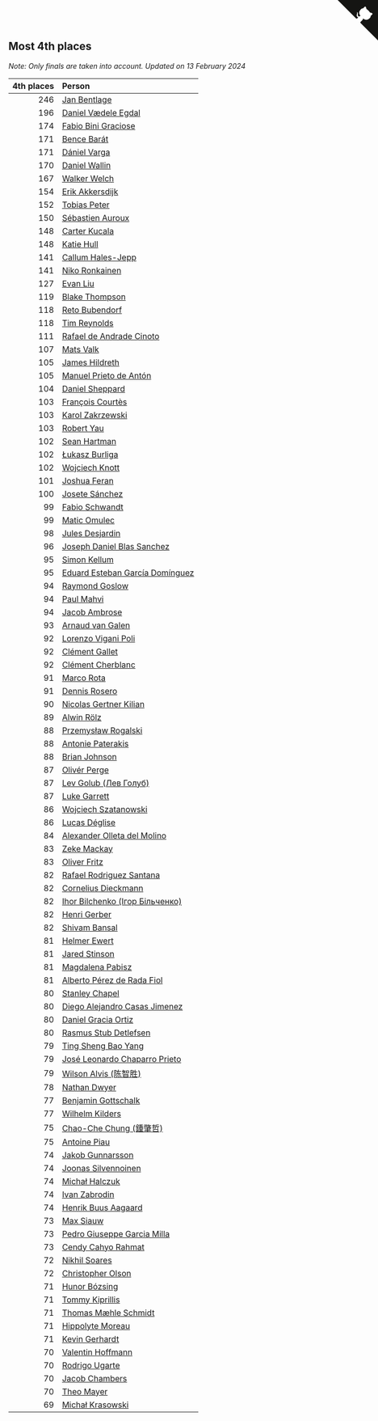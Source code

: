 ## Most 4th places

*Note: Only finals are taken into account.*
*Updated on 13 February 2024*

| 4th places | Person |
| ---: | :--- |
| 246 | [Jan Bentlage](https://www.worldcubeassociation.org/persons/2010BENT01) |
| 196 | [Daniel Vædele Egdal](https://www.worldcubeassociation.org/persons/2013EGDA01) |
| 174 | [Fabio Bini Graciose](https://www.worldcubeassociation.org/persons/2010GRAC02) |
| 171 | [Bence Barát](https://www.worldcubeassociation.org/persons/2008BARA01) |
| 171 | [Dániel Varga](https://www.worldcubeassociation.org/persons/2008VARG01) |
| 170 | [Daniel Wallin](https://www.worldcubeassociation.org/persons/2013WALL03) |
| 167 | [Walker Welch](https://www.worldcubeassociation.org/persons/2011WELC01) |
| 154 | [Erik Akkersdijk](https://www.worldcubeassociation.org/persons/2005AKKE01) |
| 152 | [Tobias Peter](https://www.worldcubeassociation.org/persons/2014PETE03) |
| 150 | [Sébastien Auroux](https://www.worldcubeassociation.org/persons/2008AURO01) |
| 148 | [Carter Kucala](https://www.worldcubeassociation.org/persons/2015KUCA01) |
| 148 | [Katie Hull](https://www.worldcubeassociation.org/persons/2010HULL01) |
| 141 | [Callum Hales-Jepp](https://www.worldcubeassociation.org/persons/2012HALE01) |
| 141 | [Niko Ronkainen](https://www.worldcubeassociation.org/persons/2010RONK01) |
| 127 | [Evan Liu](https://www.worldcubeassociation.org/persons/2009LIUE01) |
| 119 | [Blake Thompson](https://www.worldcubeassociation.org/persons/2010THOM03) |
| 118 | [Reto Bubendorf](https://www.worldcubeassociation.org/persons/2012BUBE01) |
| 118 | [Tim Reynolds](https://www.worldcubeassociation.org/persons/2005REYN01) |
| 111 | [Rafael de Andrade Cinoto](https://www.worldcubeassociation.org/persons/2007CINO01) |
| 107 | [Mats Valk](https://www.worldcubeassociation.org/persons/2007VALK01) |
| 105 | [James Hildreth](https://www.worldcubeassociation.org/persons/2009HILD01) |
| 105 | [Manuel Prieto de Antón](https://www.worldcubeassociation.org/persons/2015ANTO04) |
| 104 | [Daniel Sheppard](https://www.worldcubeassociation.org/persons/2009SHEP01) |
| 103 | [François Courtès](https://www.worldcubeassociation.org/persons/2008COUR01) |
| 103 | [Karol Zakrzewski](https://www.worldcubeassociation.org/persons/2014ZAKR01) |
| 103 | [Robert Yau](https://www.worldcubeassociation.org/persons/2009YAUR01) |
| 102 | [Sean Hartman](https://www.worldcubeassociation.org/persons/2016HART02) |
| 102 | [Łukasz Burliga](https://www.worldcubeassociation.org/persons/2013BURL01) |
| 102 | [Wojciech Knott](https://www.worldcubeassociation.org/persons/2011KNOT01) |
| 101 | [Joshua Feran](https://www.worldcubeassociation.org/persons/2011FERA01) |
| 100 | [Josete Sánchez](https://www.worldcubeassociation.org/persons/2015SANC18) |
| 99 | [Fabio Schwandt](https://www.worldcubeassociation.org/persons/2014SCHW02) |
| 99 | [Matic Omulec](https://www.worldcubeassociation.org/persons/2010OMUL02) |
| 98 | [Jules Desjardin](https://www.worldcubeassociation.org/persons/2010DESJ01) |
| 96 | [Joseph Daniel Blas Sanchez](https://www.worldcubeassociation.org/persons/2016SANC08) |
| 95 | [Simon Kellum](https://www.worldcubeassociation.org/persons/2016KELL12) |
| 95 | [Eduard Esteban García Domínguez](https://www.worldcubeassociation.org/persons/2011EDUA01) |
| 94 | [Raymond Goslow](https://www.worldcubeassociation.org/persons/2014GOSL01) |
| 94 | [Paul Mahvi](https://www.worldcubeassociation.org/persons/2012MAHV01) |
| 94 | [Jacob Ambrose](https://www.worldcubeassociation.org/persons/2010AMBR01) |
| 93 | [Arnaud van Galen](https://www.worldcubeassociation.org/persons/2006GALE01) |
| 92 | [Lorenzo Vigani Poli](https://www.worldcubeassociation.org/persons/2007POLI01) |
| 92 | [Clément Gallet](https://www.worldcubeassociation.org/persons/2004GALL02) |
| 92 | [Clément Cherblanc](https://www.worldcubeassociation.org/persons/2014CHER05) |
| 91 | [Marco Rota](https://www.worldcubeassociation.org/persons/2009ROTA01) |
| 91 | [Dennis Rosero](https://www.worldcubeassociation.org/persons/2010ROSE03) |
| 90 | [Nicolas Gertner Kilian](https://www.worldcubeassociation.org/persons/2013GERT01) |
| 89 | [Alwin Rölz](https://www.worldcubeassociation.org/persons/2016ROLZ01) |
| 88 | [Przemysław Rogalski](https://www.worldcubeassociation.org/persons/2013ROGA02) |
| 88 | [Antonie Paterakis](https://www.worldcubeassociation.org/persons/2012PATE01) |
| 88 | [Brian Johnson](https://www.worldcubeassociation.org/persons/2013JOHN10) |
| 87 | [Olivér Perge](https://www.worldcubeassociation.org/persons/2007PERG01) |
| 87 | [Lev Golub (Лев Голуб)](https://www.worldcubeassociation.org/persons/2014HOLU01) |
| 87 | [Luke Garrett](https://www.worldcubeassociation.org/persons/2017GARR05) |
| 86 | [Wojciech Szatanowski](https://www.worldcubeassociation.org/persons/2011SZAT01) |
| 86 | [Lucas Déglise](https://www.worldcubeassociation.org/persons/2015DEGL01) |
| 84 | [Alexander Olleta del Molino](https://www.worldcubeassociation.org/persons/2008OLLE01) |
| 83 | [Zeke Mackay](https://www.worldcubeassociation.org/persons/2015MACK06) |
| 83 | [Oliver Fritz](https://www.worldcubeassociation.org/persons/2014FRIT02) |
| 82 | [Rafael Rodriguez Santana](https://www.worldcubeassociation.org/persons/2012SANT12) |
| 82 | [Cornelius Dieckmann](https://www.worldcubeassociation.org/persons/2009DIEC01) |
| 82 | [Ihor Bilchenko (Ігор Більченко)](https://www.worldcubeassociation.org/persons/2011BILC01) |
| 82 | [Henri Gerber](https://www.worldcubeassociation.org/persons/2014GERB01) |
| 82 | [Shivam Bansal](https://www.worldcubeassociation.org/persons/2011BANS02) |
| 81 | [Helmer Ewert](https://www.worldcubeassociation.org/persons/2015EWER01) |
| 81 | [Jared Stinson](https://www.worldcubeassociation.org/persons/2014STIN01) |
| 81 | [Magdalena Pabisz](https://www.worldcubeassociation.org/persons/2017PABI01) |
| 81 | [Alberto Pérez de Rada Fiol](https://www.worldcubeassociation.org/persons/2011FIOL01) |
| 80 | [Stanley Chapel](https://www.worldcubeassociation.org/persons/2016CHAP04) |
| 80 | [Diego Alejandro Casas Jimenez](https://www.worldcubeassociation.org/persons/2014JIME05) |
| 80 | [Daniel Gracia Ortiz](https://www.worldcubeassociation.org/persons/2009ORTI01) |
| 80 | [Rasmus Stub Detlefsen](https://www.worldcubeassociation.org/persons/2014DETL01) |
| 79 | [Ting Sheng Bao Yang](https://www.worldcubeassociation.org/persons/2008BAOY01) |
| 79 | [José Leonardo Chaparro Prieto](https://www.worldcubeassociation.org/persons/2011CHAP01) |
| 79 | [Wilson Alvis (陈智胜)](https://www.worldcubeassociation.org/persons/2011ALVI01) |
| 78 | [Nathan Dwyer](https://www.worldcubeassociation.org/persons/2011DWYE02) |
| 77 | [Benjamin Gottschalk](https://www.worldcubeassociation.org/persons/2016GOTT01) |
| 77 | [Wilhelm Kilders](https://www.worldcubeassociation.org/persons/2010KILD02) |
| 75 | [Chao-Che Chung (鍾肇哲)](https://www.worldcubeassociation.org/persons/2012CHON03) |
| 75 | [Antoine Piau](https://www.worldcubeassociation.org/persons/2008PIAU01) |
| 74 | [Jakob Gunnarsson](https://www.worldcubeassociation.org/persons/2015GUNN01) |
| 74 | [Joonas Silvennoinen](https://www.worldcubeassociation.org/persons/2016SILV07) |
| 74 | [Michał Halczuk](https://www.worldcubeassociation.org/persons/2006HALC01) |
| 74 | [Ivan Zabrodin](https://www.worldcubeassociation.org/persons/2012ZABR01) |
| 74 | [Henrik Buus Aagaard](https://www.worldcubeassociation.org/persons/2006BUUS01) |
| 73 | [Max Siauw](https://www.worldcubeassociation.org/persons/2017SIAU02) |
| 73 | [Pedro Giuseppe Garcia Milla](https://www.worldcubeassociation.org/persons/2016MILL07) |
| 73 | [Cendy Cahyo Rahmat](https://www.worldcubeassociation.org/persons/2010RAHM02) |
| 72 | [Nikhil Soares](https://www.worldcubeassociation.org/persons/2015SOAR01) |
| 72 | [Christopher Olson](https://www.worldcubeassociation.org/persons/2009OLSO01) |
| 71 | [Hunor Bózsing](https://www.worldcubeassociation.org/persons/2009BOZS01) |
| 71 | [Tommy Kiprillis](https://www.worldcubeassociation.org/persons/2014KIPR01) |
| 71 | [Thomas Mæhle Schmidt](https://www.worldcubeassociation.org/persons/2013SCHM02) |
| 71 | [Hippolyte Moreau](https://www.worldcubeassociation.org/persons/2008MORE02) |
| 71 | [Kevin Gerhardt](https://www.worldcubeassociation.org/persons/2013GERH01) |
| 70 | [Valentin Hoffmann](https://www.worldcubeassociation.org/persons/2011HOFF02) |
| 70 | [Rodrigo Ugarte](https://www.worldcubeassociation.org/persons/2015UGAR01) |
| 70 | [Jacob Chambers](https://www.worldcubeassociation.org/persons/2017CHAM09) |
| 70 | [Theo Mayer](https://www.worldcubeassociation.org/persons/2012MAYE01) |
| 69 | [Michał Krasowski](https://www.worldcubeassociation.org/persons/2013KRAS02) |


<a href="https://github.com/jonatanklosko/wca_statistics" class="github-corner" aria-label="View source on Github"><svg width="80" height="80" viewBox="0 0 250 250" style="fill:#151513; color:#fff; position: absolute; top: 0; border: 0; right: 0;" aria-hidden="true"><path d="M0,0 L115,115 L130,115 L142,142 L250,250 L250,0 Z"></path><path d="M128.3,109.0 C113.8,99.7 119.0,89.6 119.0,89.6 C122.0,82.7 120.5,78.6 120.5,78.6 C119.2,72.0 123.4,76.3 123.4,76.3 C127.3,80.9 125.5,87.3 125.5,87.3 C122.9,97.6 130.6,101.9 134.4,103.2" fill="currentColor" style="transform-origin: 130px 106px;" class="octo-arm"></path><path d="M115.0,115.0 C114.9,115.1 118.7,116.5 119.8,115.4 L133.7,101.6 C136.9,99.2 139.9,98.4 142.2,98.6 C133.8,88.0 127.5,74.4 143.8,58.0 C148.5,53.4 154.0,51.2 159.7,51.0 C160.3,49.4 163.2,43.6 171.4,40.1 C171.4,40.1 176.1,42.5 178.8,56.2 C183.1,58.6 187.2,61.8 190.9,65.4 C194.5,69.0 197.7,73.2 200.1,77.6 C213.8,80.2 216.3,84.9 216.3,84.9 C212.7,93.1 206.9,96.0 205.4,96.6 C205.1,102.4 203.0,107.8 198.3,112.5 C181.9,128.9 168.3,122.5 157.7,114.1 C157.9,116.9 156.7,120.9 152.7,124.9 L141.0,136.5 C139.8,137.7 141.6,141.9 141.8,141.8 Z" fill="currentColor" class="octo-body"></path></svg></a><style>.github-corner:hover .octo-arm{animation:octocat-wave 560ms ease-in-out}@keyframes octocat-wave{0%,100%{transform:rotate(0)}20%,60%{transform:rotate(-25deg)}40%,80%{transform:rotate(10deg)}}@media (max-width:500px){.github-corner:hover .octo-arm{animation:none}.github-corner .octo-arm{animation:octocat-wave 560ms ease-in-out}}</style>
